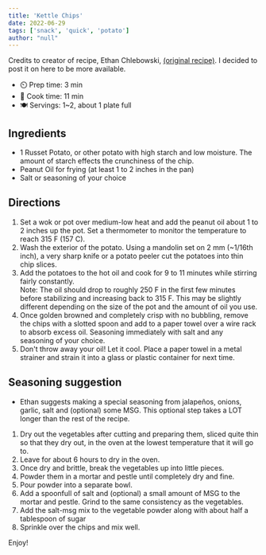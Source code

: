 ```yaml
---
title: 'Kettle Chips'
date: 2022-06-29
tags: ['snack', 'quick', 'potato']
author: "null"
---
```


Credits to creator of recipe, Ethan Chlebowski, [(original recipe)](https://www.ethanchlebowski.com/cooking-techniques-recipes/kettle-cooked-chips).
I decided to post it on here to be more available.

- ⏲️ Prep time: 3 min
- 🍳 Cook time: 11 min
- 🍽️ Servings: 1~2, about 1 plate full

## Ingredients

- 1 Russet Potato, or other potato with high starch and low moisture. The amount of starch effects the crunchiness of the chip.
- Peanut Oil for frying (at least 1 to 2 inches in the pan)
- Salt or seasoning of your choice

## Directions

1. Set a wok or pot over medium-low heat and add the peanut oil about 1 to 2 inches up the pot. Set a thermometer to monitor the temperature to reach 315 F (157 C).
2. Wash the exterior of the potato. Using a mandolin set on 2 mm (~1/16th inch), a very sharp knife or a potato peeler cut the potatoes into thin chip slices.
3. Add the potatoes to the hot oil and cook for 9 to 11 minutes while stirring fairly constantly. <br>
Note: The oil should drop to roughly 250 F in the first few minutes before stabilizing and increasing back to 315 F. This may be slightly different depending on the size of the pot and the amount of oil you use.
4. Once golden browned and completely crisp with no bubbling, remove the chips with a slotted spoon and add to a paper towel over a wire rack to absorb excess oil. Seasoning immediately with salt and any seasoning of your choice.
5. Don't throw away your oil! Let it cool. Place a paper towel in a metal strainer and strain it into a glass or plastic container for next time.

## Seasoning suggestion

- Ethan suggests making a special seasoning from jalapeños, onions, garlic, salt and (optional) some MSG. This optional step takes a LOT longer than the rest of the recipe.
1. Dry out the vegetables after cutting and preparing them, sliced quite thin so that they dry out, in the oven at the lowest temperature that it will go to.
2. Leave for about 6 hours to dry in the oven.
3. Once dry and brittle, break the vegetables up into little pieces.
4. Powder them in a mortar and pestle until completely dry and fine.
5. Pour powder into a separate bowl.
6. Add a spoonfull of salt and (optional) a small amount of MSG to the mortar and pestle. Grind to the same consistency as the vegetables.
7. Add the salt-msg mix to the vegetable powder along with about half a tablespoon of sugar
8. Sprinkle over the chips and mix well.

Enjoy!
